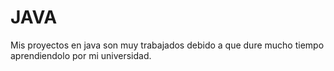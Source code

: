 # JAVA

Mis proyectos en java son muy trabajados debido a que dure mucho tiempo aprendiendolo por mi universidad.


